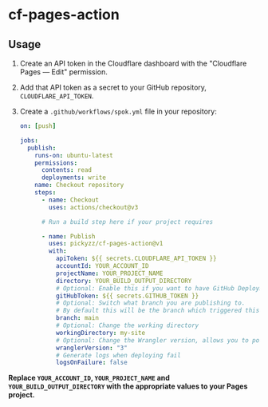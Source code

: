 # cf-pages-action

## Usage

1. Create an API token in the Cloudflare dashboard with the "Cloudflare Pages — Edit" permission.
2. Add that API token as a secret to your GitHub repository, `CLOUDFLARE_API_TOKEN`.
3. Create a `.github/workflows/spok.yml` file in your repository:

   ```yml
   on: [push]

   jobs:
     publish:
       runs-on: ubuntu-latest
       permissions:
         contents: read
         deployments: write
       name: Checkout repository
       steps:
         - name: Checkout
           uses: actions/checkout@v3

         # Run a build step here if your project requires

         - name: Publish
           uses: pickyzz/cf-pages-action@v1
           with:
             apiToken: ${{ secrets.CLOUDFLARE_API_TOKEN }}
             accountId: YOUR_ACCOUNT_ID
             projectName: YOUR_PROJECT_NAME
             directory: YOUR_BUILD_OUTPUT_DIRECTORY
             # Optional: Enable this if you want to have GitHub Deployments triggered
             gitHubToken: ${{ secrets.GITHUB_TOKEN }}
             # Optional: Switch what branch you are publishing to.
             # By default this will be the branch which triggered this workflow
             branch: main
             # Optional: Change the working directory
             workingDirectory: my-site
             # Optional: Change the Wrangler version, allows you to point to a specific version or a tag such as `beta` default 3
             wranglerVersion: "3"
             # Generate logs when deploying fail
             logsOnFailure: false
   ```

**Replace `YOUR_ACCOUNT_ID`, `YOUR_PROJECT_NAME` and `YOUR_BUILD_OUTPUT_DIRECTORY` with the appropriate values to your Pages project.**
